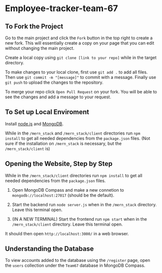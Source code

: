 # Employee-tracker-team-67

## To Fork the Project
Go to the main project and click the `Fork` button in the top right to create a new fork. This will essentially create a copy on your page that you can edit without changing the main project.

Create a local copy using `git clone [link to your repo]` while in the target directory.

To make changes to your local clone, first use `git add .` to add all files.
Then use `git commit -m "[message]"` to commit with a message.
Finally use `git push` to upload the changes to the repository.

To merge your repo click `Open Pull Request` on your fork. You will be able to see the changes and add a message to your request.

## To Set up Local Enviroment
Install [node.js](https://nodejs.org/en) and [MongoDB](https://www.mongodb.com/try/download/community).

While in the `/mern_stack`  and `/mern_stack/client` directories run `npm install` to get all needed dependencies from the `package.json` files. (Not sure if the installation on `/mern_stack` is necessary, but the `/mern_stack/client` is)

## Opening the Website, Step by Step

While in the `/mern_stack/client` directories run `npm install` to get all needed dependencies from the `package.json` files.

1. Open MongoDB Compass and make a new connetion to `mongodb://localhost:27017` (should be the default).

2. Start the backend run `node server.js` when in the `/mern_stack` directory.  Leave this terminal open.

3. (IN A NEW TERMINAL) Start the frontend run `npm start` when in the `/mern_stack/client` directory. Leave this terminal open.

It should then open `http://localhost:3000/` in a web browser.

## Understanding the Database

To view accounts added to the database using the `/register` page, open the `users` collection under the `Team67` database in MongoDB Compass.